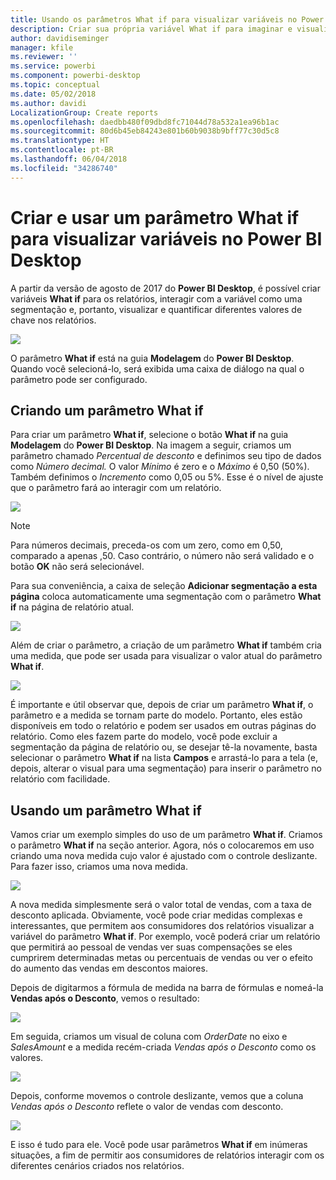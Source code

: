 ```yaml
---
title: Usando os parâmetros What if para visualizar variáveis no Power BI Desktop
description: Criar sua própria variável What if para imaginar e visualizar variáveis nos relatórios do Power BI
author: davidiseminger
manager: kfile
ms.reviewer: ''
ms.service: powerbi
ms.component: powerbi-desktop
ms.topic: conceptual
ms.date: 05/02/2018
ms.author: davidi
LocalizationGroup: Create reports
ms.openlocfilehash: daedbb480f09dbd8fc71044d78a532a1ea96b1ac
ms.sourcegitcommit: 80d6b45eb84243e801b60b9038b9bff77c30d5c8
ms.translationtype: HT
ms.contentlocale: pt-BR
ms.lasthandoff: 06/04/2018
ms.locfileid: "34286740"
---
```

# <a name="create-and-use-a-what-if-parameter-to-visualize-variables-in-power-bi-desktop"></a>Criar e usar um parâmetro What if para visualizar variáveis no Power BI Desktop
A partir da versão de agosto de 2017 do **Power BI Desktop**, é possível criar variáveis **What if** para os relatórios, interagir com a variável como uma segmentação e, portanto, visualizar e quantificar diferentes valores de chave nos relatórios.

![](media/desktop-what-if/what-if_01.png)

O parâmetro **What if** está na guia **Modelagem** do **Power BI Desktop**. Quando você selecioná-lo, será exibida uma caixa de diálogo na qual o parâmetro pode ser configurado.

## <a name="creating-a-what-if-parameter"></a>Criando um parâmetro What if
Para criar um parâmetro **What if**, selecione o botão **What if** na guia **Modelagem** do **Power BI Desktop**. Na imagem a seguir, criamos um parâmetro chamado *Percentual de desconto* e definimos seu tipo de dados como *Número decimal.* O valor *Mínimo* é zero e o *Máximo* é 0,50 (50%). Também definimos o *Incremento* como 0,05 ou 5%. Esse é o nível de ajuste que o parâmetro fará ao interagir com um relatório.

![](media/desktop-what-if/what-if_02.png)

> [!NOTE]
> Para números decimais, preceda-os com um zero, como em 0,50, comparado a apenas ,50. Caso contrário, o número não será validado e o botão **OK** não será selecionável.
> 
> 

Para sua conveniência, a caixa de seleção **Adicionar segmentação a esta página** coloca automaticamente uma segmentação com o parâmetro **What if** na página de relatório atual.

![](media/desktop-what-if/what-if_03.png)

Além de criar o parâmetro, a criação de um parâmetro **What if** também cria uma medida, que pode ser usada para visualizar o valor atual do parâmetro **What if**.

![](media/desktop-what-if/what-if_04.png)

É importante e útil observar que, depois de criar um parâmetro **What if**, o parâmetro e a medida se tornam parte do modelo. Portanto, eles estão disponíveis em todo o relatório e podem ser usados em outras páginas do relatório. Como eles fazem parte do modelo, você pode excluir a segmentação da página de relatório ou, se desejar tê-la novamente, basta selecionar o parâmetro **What if** na lista **Campos** e arrastá-lo para a tela (e, depois, alterar o visual para uma segmentação) para inserir o parâmetro no relatório com facilidade.

## <a name="using-a-what-if-parameter"></a>Usando um parâmetro What if
Vamos criar um exemplo simples do uso de um parâmetro **What if**. Criamos o parâmetro **What if** na seção anterior. Agora, nós o colocaremos em uso criando uma nova medida cujo valor é ajustado com o controle deslizante. Para fazer isso, criamos uma nova medida.

![](media/desktop-what-if/what-if_05.png)

A nova medida simplesmente será o valor total de vendas, com a taxa de desconto aplicada. Obviamente, você pode criar medidas complexas e interessantes, que permitem aos consumidores dos relatórios visualizar a variável do parâmetro **What if**. Por exemplo, você poderá criar um relatório que permitirá ao pessoal de vendas ver suas compensações se eles cumprirem determinadas metas ou percentuais de vendas ou ver o efeito do aumento das vendas em descontos maiores.

Depois de digitarmos a fórmula de medida na barra de fórmulas e nomeá-la **Vendas após o Desconto**, vemos o resultado:

![](media/desktop-what-if/what-if_06.png)

Em seguida, criamos um visual de coluna com *OrderDate* no eixo e *SalesAmount* e a medida recém-criada *Vendas após o Desconto* como os valores.

![](media/desktop-what-if/what-if_07.png)

Depois, conforme movemos o controle deslizante, vemos que a coluna *Vendas após o Desconto* reflete o valor de vendas com desconto.

![](media/desktop-what-if/what-if_08.png)

E isso é tudo para ele. Você pode usar parâmetros **What if** em inúmeras situações, a fim de permitir aos consumidores de relatórios interagir com os diferentes cenários criados nos relatórios.

